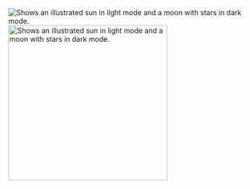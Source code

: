 <picture>
  <source media="(prefers-color-scheme: dark)" srcset="http://readme-typing-svg.herokuapp.com?font=Fira+Code&size=55&duration=200&pause=100&color=F7E632&center=true&vCenter=true&width=435&height=100&lines=Hello">
  <source media="(prefers-color-scheme: light)" srcset="http://readme-typing-svg.herokuapp.com?font=Fira+Code&size=55&duration=200&pause=100&color=F7E632&center=true&vCenter=true&width=435&height=100&lines=Hello">
  <img alt="Shows an illustrated sun in light mode and a moon with stars in dark mode." src="http://readme-typing-svg.herokuapp.com?font=Fira+Code&size=55&duration=200&pause=100&color=F7E632&center=true&vCenter=true&width=435&height=100&lines=Hello">
</picture>

<picture>
  <source media="(prefers-color-scheme: dark)" srcset="https://raw.githubusercontent.com/lpham0734/images_gif/main/daily_duncan_vol1_09.png">
  <source media="(prefers-color-scheme: light)" srcset="https://raw.githubusercontent.com/lpham0734/images_gif/main/daily_duncan_vol1_09.png">
  <img alt="Shows an illustrated sun in light mode and a moon with stars in dark mode." src="https://raw.githubusercontent.com/lpham0734/images_gif/main/daily_duncan_vol1_09.png" width="317" height="310">
</picture>
